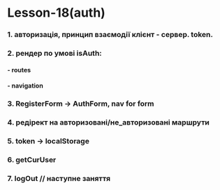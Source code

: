 # Lesson-18(auth)

### 1. авторизація, принцип взаємодії клієнт - сервер. token.

### 2. рендер по умові isAuth:

#### - routes

#### - navigation

### 3. RegisterForm -> AuthForm, nav for form 

### 4. редірект на авторизовані/не_авторизовані маршрути

### 5. token -> localStorage

### 6. getCurUser

### 7. logOut // наступне заняття
